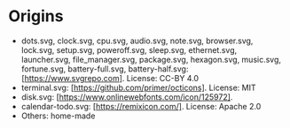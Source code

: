# Origins

 - dots.svg, clock.svg, cpu.svg, audio.svg, note.svg, browser.svg, lock.svg,
   setup.svg, poweroff.svg, sleep.svg, ethernet.svg, launcher.svg, file\_manager.svg,
   package.svg, hexagon.svg, music.svg, fortune.svg, battery-full.svg, battery-half.svg:
   [https://www.svgrepo.com]. License: CC-BY 4.0
 - terminal.svg: [https://github.com/primer/octicons]. License: MIT
 - disk.svg: [https://www.onlinewebfonts.com/icon/125972].
 - calendar-todo.svg: [https://remixicon.com/]. License: Apache 2.0
 - Others: home-made
